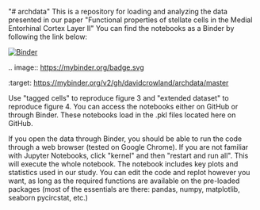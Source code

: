 "# archdata"
This is a repository for loading and analyzing the data presented in our paper "Functional properties of stellate cells in the Medial Entorhinal Cortex Layer II" You can find the notebooks as a Binder by following the link below:

[![Binder](https://mybinder.org/badge.svg)](https://mybinder.org/v2/gh/davidcrowland/archdata/master)

.. image:: https://mybinder.org/badge.svg 

:target: https://mybinder.org/v2/gh/davidcrowland/archdata/master


Use "tagged cells" to reproduce figure 3 and "extended dataset" to reproduce figure 4. You can access the notebooks either on GitHub or through Binder. These notebooks load in the .pkl files located here on GitHub. 

If you open the data through Binder, you should be able to run the code through a web browser (tested on Google Chrome). If you are not familiar with Jupyter Notebooks, click "kernel" and then "restart and run all". This will execute the whole notebook. The notebook includes key plots and statistics used in our study. You can edit the code and replot however you want, as long as the required functions are available on the pre-loaded packages (most of the essentials are there: pandas, numpy, matplotlib, seaborn pycircstat, etc.) 

